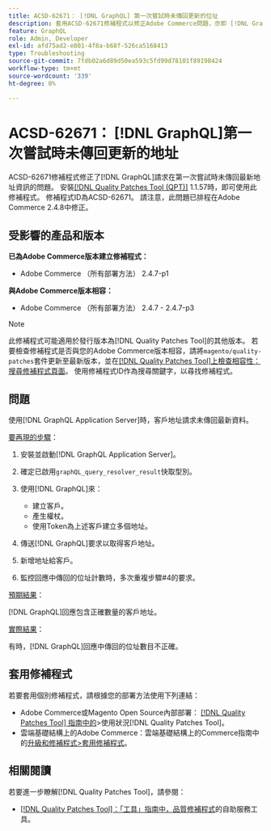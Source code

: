 ```yaml
---
title: ACSD-62671： [!DNL GraphQL] 第一次嘗試時未傳回更新的位址
description: 套用ACSD-62671修補程式以修正Adobe Commerce問題，亦即 [!DNL GraphQL] 請求在第一次嘗試時未傳回最新位址資訊。
feature: GraphQL
role: Admin, Developer
exl-id: afd75ad2-e801-4f8a-b68f-526ca5168413
type: Troubleshooting
source-git-commit: 7fdb02a6d89d50ea593c5fd99d78101f89198424
workflow-type: tm+mt
source-wordcount: '339'
ht-degree: 0%

---
```


# ACSD-62671： [!DNL GraphQL]第一次嘗試時未傳回更新的地址

ACSD-62671修補程式修正了[!DNL GraphQL]請求在第一次嘗試時未傳回最新地址資訊的問題。 安裝[[!DNL Quality Patches Tool (QPT)]](https://experienceleague.adobe.com/docs/commerce-operations/tools/quality-patches-tool/usage.html?lang=zh-Hant) 1.1.57時，即可使用此修補程式。 修補程式ID為ACSD-62671。 請注意，此問題已排程在Adobe Commerce 2.4.8中修正。

## 受影響的產品和版本

**已為Adobe Commerce版本建立修補程式：**

* Adobe Commerce （所有部署方法） 2.4.7-p1

**與Adobe Commerce版本相容：**

* Adobe Commerce （所有部署方法） 2.4.7 - 2.4.7-p3

>[!NOTE]
>
>此修補程式可能適用於發行版本為[!DNL Quality Patches Tool]的其他版本。 若要檢查修補程式是否與您的Adobe Commerce版本相容，請將`magento/quality-patches`套件更新至最新版本，並在[[!DNL Quality Patches Tool]上檢查相容性：搜尋修補程式頁面](https://experienceleague.adobe.com/tools/commerce-quality-patches/index.html?lang=zh-Hant)。 使用修補程式ID作為搜尋關鍵字，以尋找修補程式。

## 問題

使用[!DNL GraphQL Application Server]時，客戶地址請求未傳回最新資料。

<u>要再現的步驟</u>：

1. 安裝並啟動[!DNL GraphQL Application Server]。
1. 確定已啟用`graphQL_query_resolver_result`快取型別。
1. 使用[!DNL GraphQL]來：

   * 建立客戶。
   * 產生權杖。
   * 使用Token為上述客戶建立多個地址。

1. 傳送[!DNL GraphQL]要求以取得客戶地址。
1. 新增地址給客戶。
1. 監控回應中傳回的位址計數時，多次重複步驟#4的要求。

<u>預期結果</u>：

[!DNL GraphQL]回應包含正確數量的客戶地址。

<u>實際結果</u>：

有時，[!DNL GraphQL]回應中傳回的位址數目不正確。

## 套用修補程式

若要套用個別修補程式，請根據您的部署方法使用下列連結：

* Adobe Commerce或Magento Open Source內部部署： [[!DNL Quality Patches Tool] 指南中的](/help/tools/quality-patches-tool/usage.md)>使用狀況[!DNL Quality Patches Tool]。
* 雲端基礎結構上的Adobe Commerce：雲端基礎結構上的Commerce指南中的[升級和修補程式>套用修補程式](https://experienceleague.adobe.com/docs/commerce-cloud-service/user-guide/develop/upgrade/apply-patches.html?lang=zh-Hant)。

## 相關閱讀

若要進一步瞭解[!DNL Quality Patches Tool]，請參閱：

* [[!DNL Quality Patches Tool]：「工具」指南中，品質修補程式](/help/tools/quality-patches-tool/quality-patches-tool-to-self-serve-quality-patches.md)的自助服務工具。
